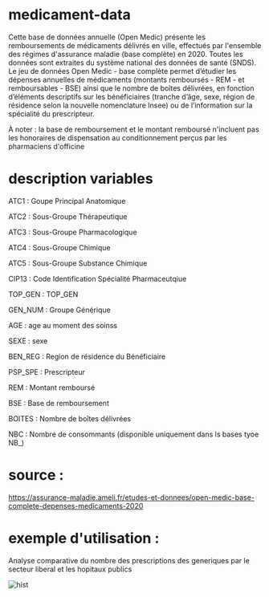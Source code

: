 # medicament-data

Cette base de données annuelle (Open Medic) présente les remboursements de médicaments délivrés en ville, effectués par l'ensemble des régimes d'assurance maladie (base complète) en 2020.
Toutes les données sont extraites du système national des données de santé (SNDS).
Le jeu de données Open Medic - base complète permet d’étudier les dépenses annuelles de médicaments (montants remboursés - REM - et remboursables - BSE) ainsi que le nombre de boîtes délivrées, en fonction d’éléments descriptifs sur les bénéficiaires (tranche d’âge, sexe, région de résidence selon la nouvelle nomenclature Insee) ou de l’information sur la spécialité du prescripteur.


À noter : la base de remboursement et le montant remboursé n'incluent pas les honoraires de dispensation au conditionnement perçus par les pharmaciens d'officine 

# description variables 

ATC1 : Goupe Principal Anatomique

ATC2 : Sous-Groupe Thérapeutique 

ATC3 : Sous-Groupe Pharmacologique

ATC4 : Sous-Groupe Chimique

ATC5 : Sous-Groupe Substance Chimique

CIP13 : Code Identification Spécialité Pharmaceutqiue

TOP_GEN : TOP_GEN

GEN_NUM : Groupe Générique

AGE : age au moment des soinss

SEXE : sexe

BEN_REG : Region de résidence du Bénéficiaire 

PSP_SPE : Prescripteur 

REM : Montant remboursé 

BSE : Base de remboursement 

BOITES : Nombre de boîtes délivrées 

NBC : Nombre de consommants (disponible uniquement dans ls bases tyoe NB_)


# source : 
https://assurance-maladie.ameli.fr/etudes-et-donnees/open-medic-base-complete-depenses-medicaments-2020

# exemple d'utilisation :
Analyse comparative du nombre des prescriptions des generiques par le secteur liberal et les hopitaux publics 



![hist](https://user-images.githubusercontent.com/73078692/135997761-3e54ebab-dbcb-43a4-ac15-44d990e6d419.PNG)
